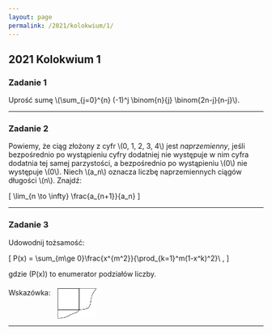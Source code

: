 ```yaml
---
layout: page
permalink: /2021/kolokwium/1/
---
```


## 2021 Kolokwium 1

### Zadanie 1

<div>
Uprość sumę \(\sum_{j=0}^{n} (-1)^j \binom{n}{j} \binom{2n-j}{n-j}\).
</div>

---

### Zadanie 2

<div>
Powiemy, że ciąg złożony z cyfr \(0, 1, 2, 3, 4\) jest <em>naprzemienny</em>, jeśli
bezpośrednio po wystąpieniu cyfry dodatniej nie występuje w nim cyfra dodatnia
tej samej parzystości, a bezpośrednio po wystąpieniu \(0\) nie występuje \(0\). Niech 
\(a_n\) oznacza liczbę naprzemiennych ciągów długości \(n\). Znajdź:

\[
    \lim_{n \to \infty} \frac{a_{n+1}}{a_n}
\]

</div>


---

### Zadanie 3

<div>

<p>
Udowodnij tożsamość:

\[
    P(x) = \sum_{m\ge 0}\frac{x^{m^2}}{\prod_{k=1}^m(1-x^k)^2}\ ,
\]

gdzie \(P(x)\) to enumerator podziałów liczby.
</p>

<p style="margin-top: 20px">
Wskazówka:
<img style="height: 60px; vertical-align: text-top; margin-left: 10px"
     src="/images/2021_2nd_exam_3_hint.png"
     alt="składanie kartki papieru">
</p>

</div>


---
